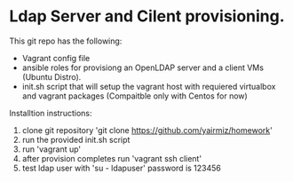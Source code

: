 # Ldap Server and Cilent provisioning.
This git repo has the following:
  * Vagrant config file
  * ansible roles for provisiong an OpenLDAP server and a client VMs (Ubuntu Distro).
  * init.sh script that will setup the vagrant host with requiered virtualbox and vagrant packages (Compaitble only with Centos for now)

Installtion instructions:
 1. clone git repository 'git clone https://github.com/yairmiz/homework'
 2. run the provided init.sh script
 3. run 'vagrant up'
 4. after provision completes run 'vagrant ssh client'
 5. test ldap user with 'su - ldapuser' password is 123456
